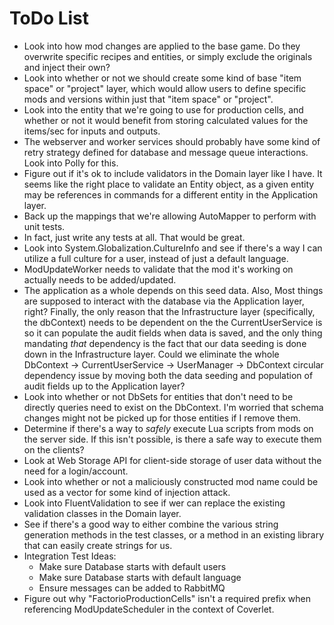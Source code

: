 ToDo  List
=====

* Look into how mod changes are applied to the base game. Do they overwrite specific recipes and entities, or simply exclude the originals and inject their own?
* Look into whether or not we should create some kind of base "item space" or "project" layer, which would allow users to define specific mods and versions within just that "item space" or "project".
* Look into the entity that we're going to use for production cells, and whether or not it would benefit from storing calculated values for the items/sec for inputs and outputs.
* The webserver and worker services should probably have some kind of retry strategy defined for database and message queue interactions. Look into Polly for this.
* Figure out if it's ok to include validators in the Domain layer like I have. It seems like the right place to validate an Entity object, as a given entity may be references in commands for a different entity in the Application layer.
* Back up the mappings that we're allowing AutoMapper to perform with unit tests.
* In fact, just write any tests at all. That would be great.
* Look into System.Globalization.CultureInfo and see if there's a way I can utilize a full culture for a user, instead of just a default language.
* ModUpdateWorker needs to validate that the mod it's working on actually needs to be added/updated.
* The application as a whole depends on this seed data. Also, Most things are supposed to interact with the database via the Application layer, right? Finally, the only reason that the Infrastructure layer (specifically, the dbContext) needs to be dependent on the the CurrentUserService is so it can populate the audit fields when data is saved, and the only thing mandating *that* dependency is the fact that our data seeding is done down in the Infrastructure layer. Could we eliminate the whole DbContext -> CurrentUserService -> UserManager -> DbContext circular dependency issue by moving both the data seeding and population of audit fields up to the Application layer?
* Look into whether or not DbSets for entities that don't need to be directly queries need to exist on the DbContext. I'm worried that schema changes might not be picked up for those entities if I remove them.
* Determine if there's a way to *safely* execute Lua scripts from mods on the server side. If this isn't possible, is there a safe way to execute them on the clients?
* Look at Web Storage API for client-side storage of user data without the need for a login/account.
* Look into whether or not a maliciously constructed mod name could be used as a vector for some kind of injection attack.
* Look into FluentValidation to see if wer can replace the existing validation classes in the Domain layer.
* See if there's a good way to either combine the various string generation methods in the test classes, or a method in an existing library that can easily create strings for us.
* Integration Test Ideas:
  * Make sure Database starts with default users
  * Make sure Database starts with default language
  * Ensure messages can be added to RabbitMQ
* Figure out why "FactorioProductionCells" isn't a required prefix when referencing ModUpdateScheduler in the context of Coverlet.
